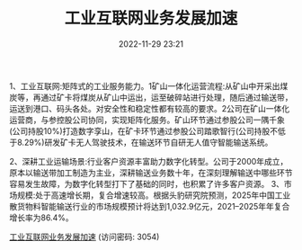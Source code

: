 ﻿---
title: 工业互联网业务发展加速
date: 2022-11-29 23:21
tags:
- 宝通科技
updated: 
---

1、工业互联网:矩阵式的工业服务能力。1矿山一体化运营流程:从矿山中开采出煤炭等，再通过矿卡将煤炭从矿山中运出，运至破碎站进行处理，随后通过输送带，运送到港口、码头各处。对安全性和稳定性都有较高的要求。2公司在矿山一体化运营商，与参控股公司协同，实现矩阵化服务。矿山环节通过参股公司一隅千象(公司持股10%)打造数字孪山，在矿卡环节通过参股公司踏歌智行(公司持股不低于8.29%)研发矿卡无人驾驶技术，在输送环节自研无人值守智能输送系统。
<!-- more -->
2、深耕工业运输场景:行业客户资源丰富助力数字化转型。公司于2000年成立，原本以输送带加工制造为主业，深耕输送业务数十年，在深刻理解输送中哪些环节容易发生故障，为数字化转型打下了基础的同时，也积累了许多客户资源。
3、市场规模:处于高速增长期，复合增速较高。根据头豹研究院预测，2025年中国工业散货物料智能输送行业的市场规模预计将达到1,032.9亿元，2021–2025年年复合增长率为86.4%。

[工业互联网业务发展加速](https://url12.ctfile.com/f/3948612-735802881-b826cf?p=3054)
(访问密码: 3054)

